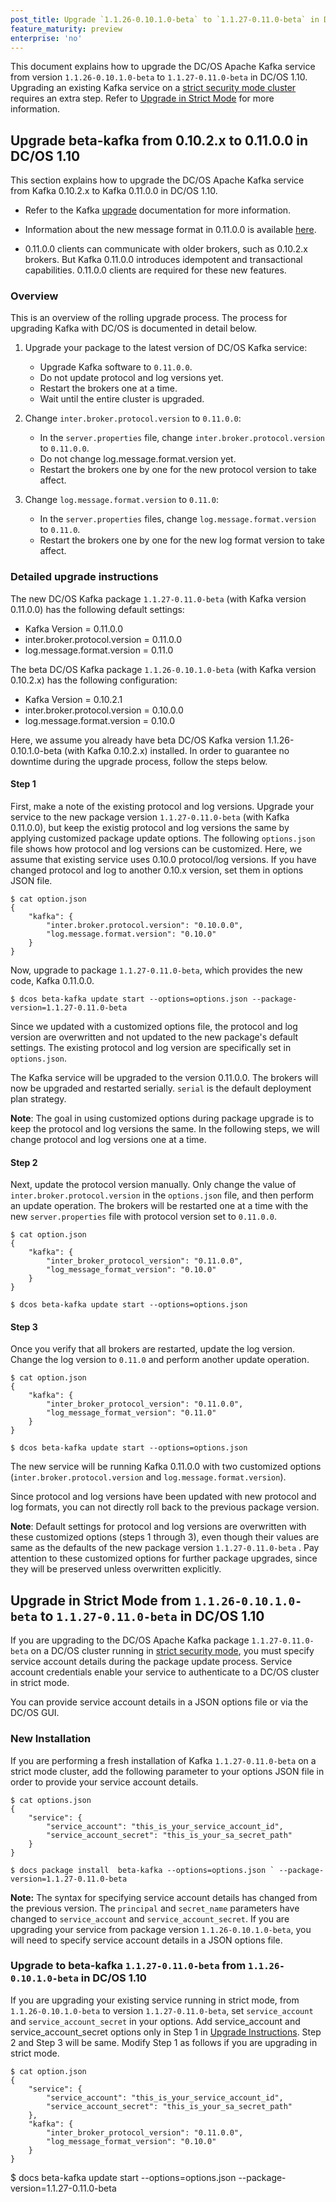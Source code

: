 ```yaml
---
post_title: Upgrade `1.1.26-0.10.1.0-beta` to `1.1.27-0.11.0-beta` in DC/OS 1.10
feature_maturity: preview
enterprise: 'no'
---
```


This document explains how to upgrade the DC/OS Apache Kafka service from version `1.1.26-0.10.1.0-beta` to `1.1.27-0.11.0-beta` in DC/OS 1.10. Upgrading an existing Kafka service on a [strict security mode cluster](https://docs.mesosphere.com/1.9/security/#security-modes) requires an extra step. Refer to [Upgrade in Strict Mode](#upgrade-in-strict-mode) for more information.

##  Upgrade beta-kafka from 0.10.2.x to 0.11.0.0 in DC/OS 1.10


This section explains how to upgrade the DC/OS Apache Kafka service from Kafka 0.10.2.x to Kafka 0.11.0.0 in DC/OS 1.10.

- Refer to the Kafka [upgrade](https://kafka.apache.org/documentation/#upgrade) documentation for more information.

- Information about the new message format in 0.11.0.0 is available [here](https://kafka.apache.org/documentation/#upgrade_11_message_format).

- 0.11.0.0 clients can communicate with older brokers, such as 0.10.2.x brokers. But Kafka 0.11.0.0 introduces idempotent and transactional capabilities. 0.11.0.0 clients are required for these new features. 

### Overview

This is an overview of the rolling upgrade process. The process for upgrading Kafka with DC/OS is documented in detail below.

1. Upgrade your package to the latest version of DC/OS Kafka service:
   * Upgrade Kafka software to `0.11.0.0`.
   * Do not update protocol and log versions yet.
   * Restart the brokers one at a time.    
   * Wait until the entire cluster is upgraded.

2. Change `inter.broker.protocol.version` to `0.11.0.0`:
   * In the `server.properties` file, change `inter.broker.protocol.version` to `0.11.0.0`.
   * Do not change log.message.format.version yet.
   * Restart the brokers one by one for the new protocol version to take affect.

3. Change `log.message.format.version` to `0.11.0`:
   * In the `server.properties` files, change `log.message.format.version` to `0.11.0`.
   * Restart the brokers one by one for the new log format version to take affect.

### Detailed upgrade instructions

The new DC/OS Kafka package `1.1.27-0.11.0-beta` (with Kafka version 0.11.0.0) has the following default settings:

* Kafka Version = 0.11.0.0
* inter.broker.protocol.version = 0.11.0.0
* log.message.format.version = 0.11.0

The beta DC/OS Kafka package `1.1.26-0.10.1.0-beta` (with Kafka version 0.10.2.x) has the following configuration:

* Kafka Version = 0.10.2.1
* inter.broker.protocol.version = 0.10.0.0
* log.message.format.version = 0.10.0


Here, we assume you already have beta DC/OS Kafka version 1.1.26-0.10.1.0-beta (with Kafka 0.10.2.x) installed. In order to guarantee no downtime during the upgrade process, follow the steps below.  

#### Step 1

First, make a note of the existing protocol and log versions. Upgrade your service to the new package version `1.1.27-0.11.0-beta` (with Kafka 0.11.0.0), but keep the existig protocol and log versions the same by applying customized package update options. The following `options.json` file shows how protocol and log versions can be customized. Here, we assume that existing service uses 0.10.0 protocol/log versions. If you have changed protocol and log to another 0.10.x version, set them in options JSON file.
   
    $ cat option.json
    {
        "kafka": {
            "inter.broker.protocol.version": "0.10.0.0",
            "log.message.format.version": "0.10.0"
        }
    }

Now, upgrade to package `1.1.27-0.11.0-beta`, which provides the new code, Kafka 0.11.0.0.

    $ dcos beta-kafka update start --options=options.json --package-version=1.1.27-0.11.0-beta

Since we updated with a customized options file, the protocol and log version are overwritten and not updated to the new package's default settings. The existing protocol and log version are specifically set in `options.json`. 

The Kafka service will be upgraded to the version 0.11.0.0. The brokers will now be upgraded and restarted serially. `serial` is the default deployment plan strategy.

**Note**: The goal in using customized options during package upgrade is to keep the protocol and log versions the same. In the following steps, we will change protocol and log versions one at a time.

#### Step 2

Next, update the protocol version manually. Only change the value of `inter.broker.protocol.version` in the `options.json` file, and then perform an update operation. The brokers will be restarted one at a time with the new `server.properties` file with protocol version set to `0.11.0.0`. 
    
    $ cat option.json
    {
        "kafka": {
            "inter_broker_protocol_version": "0.11.0.0",
            "log_message_format_version": "0.10.0"
        }
    }
    
    $ dcos beta-kafka update start --options=options.json 
    
#### Step 3    
    
Once you verify that all brokers are restarted, update the log version. Change the log version to `0.11.0` and perform another update operation. 
     
    $ cat option.json
    {
        "kafka": {
            "inter_broker_protocol_version": "0.11.0.0",
            "log_message_format_version": "0.11.0"
        }
    }
     
    $ dcos beta-kafka update start --options=options.json 
    
The new service will be running Kafka 0.11.0.0 with two customized options (`inter.broker.protocol.version` and `log.message.format.version`). 

Since protocol and log versions have been updated with new protocol and log formats, you can not directly roll back to the previous package version.

**Note**: Default settings for protocol and log versions are overwritten with these customized options (steps 1 through 3), even though  their values are same as the defaults of the new package version `1.1.27-0.11.0-beta` . Pay attention to these customized options for further package upgrades, since they will be preserved unless overwritten explicitly.

    
##  Upgrade in Strict Mode from `1.1.26-0.10.1.0-beta` to `1.1.27-0.11.0-beta` in DC/OS 1.10

If you are upgrading to the DC/OS Apache Kafka package `1.1.27-0.11.0-beta`  on a DC/OS cluster running in [strict security mode](https://docs.mesosphere.com/1.9/security/#security-modes), you must specify service account details during the package update process. Service account credentials enable your service to authenticate to a DC/OS cluster in strict mode.


You can provide service account details in a JSON options file or via the DC/OS GUI.

### New Installation

If you are performing a fresh installation of Kafka `1.1.27-0.11.0-beta` on a strict mode cluster, add the following parameter to your options JSON file in order to  provide your service account details.


    $ cat options.json
    {
        "service": {
            "service_account": "this_is_your_service_account_id",
            "service_account_secret": "this_is_your_sa_secret_path"
        }
    }

    $ docs package install  beta-kafka --options=options.json ` --package-version=1.1.27-0.11.0-beta

**Note:** The syntax for specifying service account details has changed from the previous version. The `principal` and `secret_name` parameters have changed to `service_account` and `service_account_secret`. If you are upgrading your service from package version `1.1.26-0.10.1.0-beta`, you will need to specify service account details in a JSON options file.


### Upgrade to beta-kafka `1.1.27-0.11.0-beta` from `1.1.26-0.10.1.0-beta` in DC/OS 1.10

If you are upgrading your existing service running in strict mode, from `1.1.26-0.10.1.0-beta` to version `1.1.27-0.11.0-beta`, set `service_account` and `service_account_secret` in your options.  Add service_account and service_account_secret options only in Step 1 in [Upgrade Instructions](#upgrade-kafka-from-0.10.2.x-to-0.11.0.0
). Step 2 and Step 3 will be same. Modify Step 1 as follows if you are upgrading in strict mode.
 

    $ cat option.json
    {
        "service": {
            "service_account": "this_is_your_service_account_id",
            "service_account_secret": "this_is_your_sa_secret_path"
        },
        "kafka": {
            "inter_broker_protocol_version": "0.11.0.0",
            "log_message_format_version": "0.10.0"
        }
    }
       
   $ docs beta-kafka update start  --options=options.json --package-version=1.1.27-0.11.0-beta
